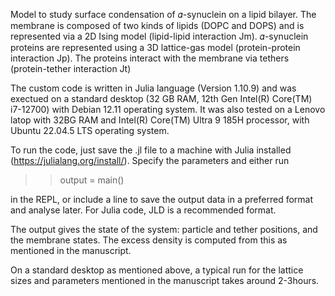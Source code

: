 Model to study surface condensation of 𝛼-synuclein on a lipid bilayer. The membrane is composed of two kinds of lipids (DOPC and DOPS) and is represented via a 2D Ising model (lipid-lipid interaction Jm). 𝛼-synuclein proteins are represented using a 3D lattice-gas model (protein-protein interaction Jp). The proteins interact with the membrane via tethers (protein-tether interaction Jt)


The custom code is written in Julia language (Version 1.10.9) and was exectued on a standard desktop (32 GB RAM, 12th Gen Intel(R) Core(TM) i7-12700) with Debian 12.11 operating system. It was also tested on a Lenovo latop with 32BG RAM and Intel(R) Core(TM) Ultra 9 185H processor, with Ubuntu 22.04.5 LTS operating system.

To run the code, just save the .jl file to a machine with Julia installed (https://julialang.org/install/). Specify the parameters and either run 

>> output = main()

in the REPL, or include a line to save the output data in a preferred format and analyse later. For Julia code, JLD is a recommended format.

The output gives the state of the system: particle and tether positions, and the membrane states. The excess density is computed from this as mentioned in the manuscript.

On a standard desktop as mentioned above, a typical run for the lattice sizes and parameters mentioned in the manuscript takes around 2-3hours.
